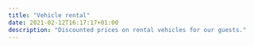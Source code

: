 ```yaml
---
title: "Vehicle rental"
date: 2021-02-12T16:17:17+01:00
description: "Discounted prices on rental vehicles for our guests."
---
```


